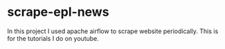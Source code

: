 # scrape-epl-news
In this project I used apache airflow to scrape website periodically. This is for the tutorials I do on youtube.
